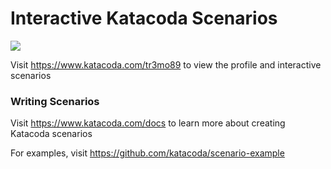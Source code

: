 # Interactive Katacoda Scenarios

[![](http://shields.katacoda.com/katacoda/tr3mo89/count.svg)](https://www.katacoda.com/tr3mo89 "Get your profile on Katacoda.com")

Visit https://www.katacoda.com/tr3mo89 to view the profile and interactive scenarios

### Writing Scenarios
Visit https://www.katacoda.com/docs to learn more about creating Katacoda scenarios

For examples, visit https://github.com/katacoda/scenario-example
